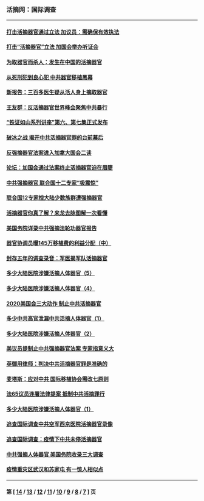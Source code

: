 ### 活摘网：国际调查
---
#### [打击活摘器官通过立法 加议员：需确保有效执法](../../pages/nf5947/n13886356.md) 
#### [打击“活摘器官”立法 加国会举办听证会](../../pages/nf5947/n13869362.md) 
#### [为取器官而杀人：发生在中国的活摘器官](../../pages/nf5947/n13794731.md) 
#### [从死刑犯到良心犯 中共器官移植黑幕](../../pages/nf5947/n13764669.md) 
#### [新报告：三百多医生疑从活人身上摘取器官](../../pages/nf5947/n13703044.md) 
#### [王友群：反活摘器官世界峰会聚焦中共暴行](../../pages/nf5947/n13250738.md) 
#### [“铁证如山系列讲座”第六、第七集正式发布](../../pages/nf5947/n13106287.md) 
#### [破冰之战 揭开中共活摘器官罪的台前幕后](../../pages/nf5947/n13082457.md) 
#### [反强摘器官法案进入加拿大国会二读](../../pages/nf5947/n13033450.md) 
#### [论坛：加国会通过法案终止活摘器官迫在眉睫](../../pages/nf5947/n13029839.md) 
#### [中共强摘器官 联合国十二专家“极震惊”](../../pages/nf5947/n13024313.md) 
#### [联合国12专家控大陆少数族群遭强摘器官](../../pages/nf5947/n13023877.md) 
#### [活摘器官你真了解？来龙去脉图解一次看懂](../../pages/nf5947/n13013820.md) 
#### [美国务院详录中共强摘法轮功器官报告](../../pages/nf5947/n12944519.md) 
#### [器官协调员曝145万移植费的利益分配（中）](../../pages/nf5947/n12894547.md) 
#### [封存五年的调查录音：军医揭军队活摘器官](../../pages/nf5947/n12798692.md) 
#### [多少大陆医院涉嫌活摘人体器官（5）](../../pages/nf5947/n12768383.md) 
#### [多少大陆医院涉嫌活摘人体器官（4）](../../pages/nf5947/n12664434.md) 
#### [2020美国会三大动作 制止中共活摘器官](../../pages/nf5947/n12682004.md) 
#### [多少中共高官泄漏中共活摘人体器官（1）](../../pages/nf5947/n12671234.md) 
#### [多少大陆医院涉嫌活摘人体器官（2）](../../pages/nf5947/n12655589.md) 
#### [美议员提制止中共强摘器官法案 专家指意义大](../../pages/nf5947/n12630561.md) 
#### [英御用律师：判决中共活摘器官罪是准确的](../../pages/nf5947/n12580740.md) 
#### [麦塔斯：应对中共 国际移植协会需改七原则](../../pages/nf5947/n12514711.md) 
#### [法65议员连署法律提案 抵制中共活摘罪行](../../pages/nf5947/n12437047.md) 
#### [多少大陆医院涉嫌活摘人体器官（1）](../../pages/nf5947/n12414284.md) 
#### [追查国际调查中共空军西京医院活摘器官录像](../../pages/nf5947/n12348837.md) 
#### [追查国际调查：疫情下中共未停活摘器官](../../pages/nf5947/n12273415.md) 
#### [中共强摘人体器官 美国务院收录三大调查](../../pages/nf5947/n12181488.md) 
#### [疫情重灾区武汉和苏家屯 有一惊人相似点](../../pages/nf5947/n12150824.md) 

---
#### 第 [ [14](./14.md) / [13](./13.md) / [12](./12.md) / [11](./11.md) / [10](./10.md) / [9](./9.md) / [8](./8.md) / [7](./7.md) ] 页
